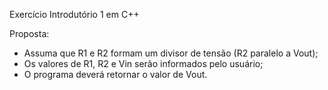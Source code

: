Exercício Introdutório 1 em C++

Proposta:
  - Assuma que R1 e R2 formam um divisor de tensão (R2 paralelo a Vout);
  - Os valores de R1, R2 e Vin serão informados pelo usuário;
  - O programa deverá retornar o valor de Vout.
